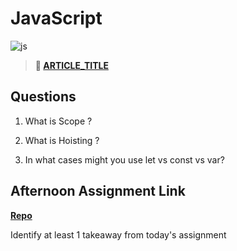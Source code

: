# JavaScript

![js](https://bcw.blob.core.windows.net/public/img/courses/js.gif)

> **📖 [ARTICLE_TITLE](https://codeworksacademy.com/fs-student-guide/resources/wk1/REPLACE_ME/)**

## Questions

1. What is Scope ?

2. What is Hoisting ?

3. In what cases might you use let vs const vs var?

## Afternoon Assignment Link

**[Repo](https://github.com/{{ghname}}/<ASSIGNMENT_REPO>)**

Identify at least 1 takeaway from today's assignment
